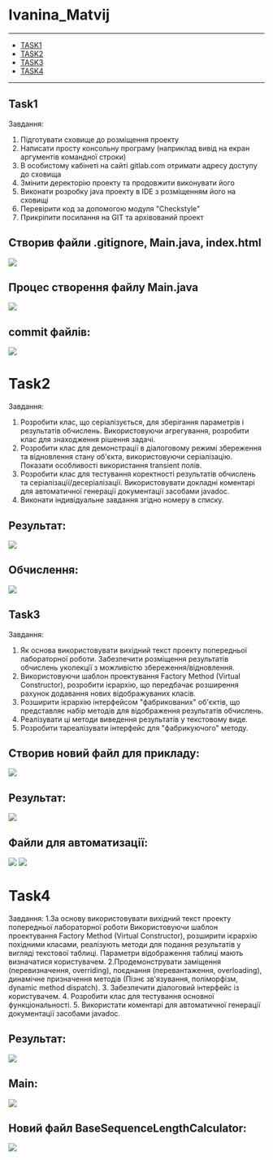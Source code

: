 # Ivanina_Matvij 
---
+ [TASK1](#Task1)
+ [TASK2](#Task2)
+ [TASK3](#Task3)
+ [TASK4](#Task4)
---
## Task1
Завдання: 
1. Підготувати сховище до розміщення проекту
2. Написати просту консольну програму (наприклад вивід на екран аргументів командної строки)
3. В особистому кабінеті на сайті gitlab.com отримати адресу доступу до сховища
4. Змінити деректорію проекту та продовжити виконувати його
5. Виконати розробку java проекту в IDE з розміщенням його на сховищі
6. Перевірити код за допомогою модуля "Checkstyle"
7. Прикріпити посилання на GIT та архівований проект

## Створив файли .gitignore, Main.java, index.html

<img src="https://github.com/Ivanina-Matvij/Ivanina_Matvij/blob/3d28603561a1b6a66f6ca871f21222e6e54a3be3/Image/Desktop-screenshot%20(2).png" />

## Процес створення файлу Main.java

<img src="https://github.com/Ivanina-Matvij/Ivanina_Matvij/blob/3d28603561a1b6a66f6ca871f21222e6e54a3be3/Image/Desktop-screenshot%20(3).png" />

##  commit файлів:

<img src="https://github.com/Ivanina-Matvij/Ivanina_Matvij/blob/3d28603561a1b6a66f6ca871f21222e6e54a3be3/Image/Desktop-screenshot%20(5).png" />

# Task2
Завдання:
1. Розробити клас, що серіалізується, для зберігання параметрів і результатів
обчислень.
Використовуючи агрегування, розробити клас для знаходження рішення
задачі. 
2. Розробити клас для демонстрації в діалоговому режимі збереження та
відновлення стану об'єкта, використовуючи серіалізацію. Показати особливості
використання transient полів. 
3. Розробити клас для тестування коректності результатів обчислень та
серіалізації/десеріалізації.
Використовувати докладні коментарі для автоматичної генерації
документації засобами javadoc.
4. Виконати індивідуальне завдання згідно номеру в списку.

## Результат:

<img src="https://github.com/Ivanina-Matvij/Ivanina_Matvij/blob/ed85c53382b9fd0ff6ef485b0f0e225be58310fe/Image/Task2.png" />

## Обчислення:

<img src="https://github.com/Ivanina-Matvij/Ivanina_Matvij/blob/936ae2d559f64e717c4f3bfe79d3f8da6813cf2c/Image/Task2.2.png" />

## Task3
Завдання:
1. Як основа використовувати вихідний текст проекту попередньої лабораторної роботи. Забезпечити розміщення результатів обчислень уколекції з можливістю збереження/відновлення.
2. Використовуючи шаблон проектування Factory Method (Virtual Constructor), розробити ієрархію, що передбачає розширення рахунок додавання
нових відображуваних класів.
3. Розширити ієрархію інтерфейсом "фабрикованих" об'єктів, що представляє набір методів для відображення результатів обчислень.
4. Реалізувати ці методи виведення результатів у текстовому виде.
5. Розробити тареалізувати інтерфейс для "фабрикуючого" методу.

## Створив новий файл для прикладу:

<img src="https://github.com/Ivanina-Matvij/Ivanina_Matvij/blob/882f99d04308d4afbab082e1bada07fcdc26ab86/Image/Taask3(NewObjectinFactory).png" />

## Результат:

<img src="https://github.com/Ivanina-Matvij/Ivanina_Matvij/blob/f8a1fd3daadb4d0d5565860946acf3ff80b0c1cb/Image/Result3.png" />

## Файли для автоматизації:
<img src="https://github.com/Ivanina-Matvij/Ivanina_Matvij/blob/f8a1fd3daadb4d0d5565860946acf3ff80b0c1cb/Image/Task3(FactoryMethod).png" />
<img src="https://github.com/Ivanina-Matvij/Ivanina_Matvij/blob/f8a1fd3daadb4d0d5565860946acf3ff80b0c1cb/Image/Task3(ReturnNewFact).png" />

# Task4

Завдання:
1.За основу використовувати вихідний текст проекту попередньої лабораторної роботи Використовуючи шаблон проектування Factory Method
(Virtual Constructor), розширити ієрархію похідними класами, реалізують методи для подання результатів у вигляді текстової
таблиці. Параметри відображення таблиці мають визначатися користувачем.
2.Продемонструвати заміщення (перевизначення, overriding), поєднання (перевантаження, overloading), динамічне призначення методів
(Пізнє зв'язування, поліморфізм, dynamic method dispatch).
3. Забезпечити діалоговий інтерфейс із користувачем.
4. Розробити клас для тестування основної функціональності.
5. Використати коментарі для автоматичної генерації документації засобами javadoc.

## Результат: 

<img src="https://github.com/Ivanina-Matvij/Ivanina_Matvij/blob/e755aef48856d3d6e393e380772bd042a4e78e12/Image/Task4%20Reault.png" />

## Main:

<img src="https://github.com/Ivanina-Matvij/Ivanina_Matvij/blob/e755aef48856d3d6e393e380772bd042a4e78e12/Image/Task4(Main).png" />

## Новий файл BaseSequenceLengthCalculator:

<img src="https://github.com/Ivanina-Matvij/Ivanina_Matvij/blob/e755aef48856d3d6e393e380772bd042a4e78e12/Image/Task4(BaseS).png" />
